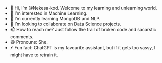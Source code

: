 - 👋 Hi, I’m @Nekesa-kod. Welcome to my learning and unlearning world.
- 👀 I’m interested in Machine Learning. 
- 🌱 I’m currently learning MongoDB and NLP.
- 💞️ I’m looking to collaborate on Data Science projects.
- 📫 How to reach me? Just follow the trail of broken code and sacarstic comments.
- 😄 Pronouns: She.
- ⚡ Fun fact: ChatGPT is my favourite assistant, but if it gets too sassy, I might have to retrain it.

<!---
Nekesa-kod/Nekesa-kod is a ✨ special ✨ repository because its `README.md` (this file) appears on your GitHub profile.
You can click the Preview link to take a look at your changes.
--->
